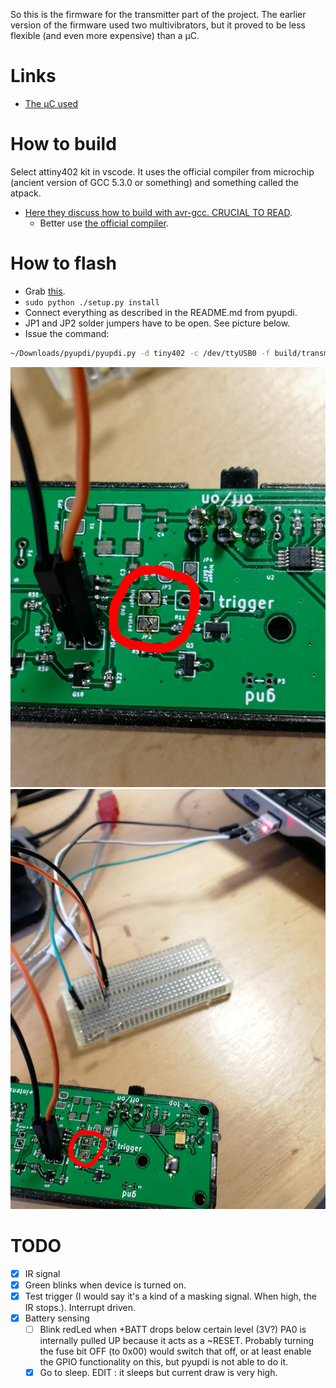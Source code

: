 So this is the firmware for the transmitter part of the project. The earlier version of the firmware used two multivibrators, but it proved to be less flexible (and even more expensive) than a µC.

# Links
* [The µC used](http://ww1.microchip.com/downloads/en/DeviceDoc/ATtiny202-402-DataSheet-DS40001969B.pdf)

# How to build
Select attiny402 kit in vscode. It uses the official compiler from microchip (ancient version of GCC 5.3.0 or something) and something called the atpack.

* [Here they discuss how to build with avr-gcc. CRUCIAL TO READ](https://www.avrfreaks.net/forum/solved-compiling-attiny1607-or-other-0-series1-series-avr-gcc).
  * Better use [the official compiler](https://www.microchip.com/mplab/avr-support/avr-and-arm-toolchains-c-compilers).

# How to flash
* Grab [this](https://github.com/mraardvark/pyupdi).
* `sudo python ./setup.py install`
* Connect everything as described in the README.md from pyupdi.
* JP1 and JP2 solder jumpers have to be open. See picture below.
* Issue the command:

``` sh
~/Downloads/pyupdi/pyupdi.py -d tiny402 -c /dev/ttyUSB0 -f build/transmitter.hex
```

![Conn2](doc/IMG_20210504_124316.jpg)
![Connection](doc/IMG_20210504_124300.jpg)

# TODO
* [x] IR signal
* [x] Green blinks when device is turned on.
* [x] Test trigger (I would say it's a kind of a masking signal. When high, the IR stops.). Interrupt driven.
* [x] Battery sensing
  * [ ] Blink redLed when +BATT drops below certain level (3V?) PA0 is internally pulled UP because it acts as a ~RESET. Probably turning the fuse bit OFF (to 0x00) would switch that off, or at least enable the GPIO functionality on this, but pyupdi is not able to do it.
  * [x] Go to sleep. EDIT : it sleeps but current draw is very high.